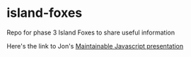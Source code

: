 # island-foxes
Repo for phase 3 Island Foxes to share useful information


Here's the link to Jon's [Maintainable Javascript presentation](https://docs.google.com/presentation/d/1f6TB8d5ymzPOdjIs1N6ArjEZumAMwPu6-652FR8b6ms/edit?usp=sharing)
